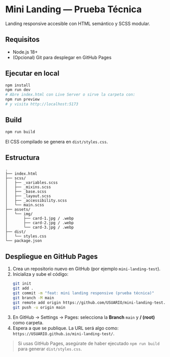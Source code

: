 # Mini Landing — Prueba Técnica

Landing responsive accesible con HTML semántico y SCSS modular.

## Requisitos
- Node.js 18+
- (Opcional) Git para desplegar en GitHub Pages

## Ejecutar en local
```bash
npm install
npm run dev
# Abre index.html con Live Server o sirve la carpeta con:
npm run preview
# y visita http://localhost:5173
```

## Build
```bash
npm run build
```

El CSS compilado se genera en `dist/styles.css`.

## Estructura
```
.
├── index.html
├── scss/
│   ├── _variables.scss
│   ├── _mixins.scss
│   ├── _base.scss
│   ├── _layout.scss
│   ├── _accessibility.scss
│   └── main.scss
├── assets/
│   └── img/
│       ├── card-1.jpg / .webp
│       ├── card-2.jpg / .webp
│       └── card-3.jpg / .webp
├── dist/
│   └── styles.css
└── package.json
```

## Despliegue en GitHub Pages
1. Crea un repositorio nuevo en GitHub (por ejemplo `mini-landing-test`).
2. Inicializa y sube el código:
   ```bash
   git init
   git add .
   git commit -m "feat: mini landing responsive (prueba técnica)"
   git branch -M main
   git remote add origin https://github.com/USUARIO/mini-landing-test.git
   git push -u origin main
   ```
3. En GitHub → Settings → Pages: selecciona la **Branch** `main` y **/ (root)** como carpeta.
4. Espera a que se publique. La URL será algo como: `https://USUARIO.github.io/mini-landing-test/`.

> Si usas GitHub Pages, asegúrate de haber ejecutado `npm run build` para generar `dist/styles.css`.
